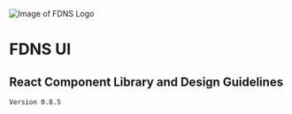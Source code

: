 <style>
img { display:block; margin: 0 auto; },
h1, h2 { text-align: center; }
</style>

![Image of FDNS Logo](img/fdns-logo.svg)

# FDNS UI 
## React Component Library and Design Guidelines
`Version 0.8.5`